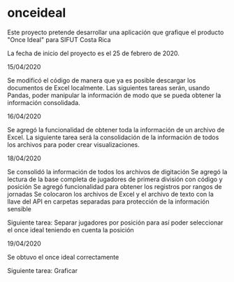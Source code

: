 # onceideal
Este proyecto pretende desarrollar una aplicación que grafique el producto "Once Ideal" para SIFUT Costa Rica

La fecha de inicio del proyecto es el 25 de febrero de 2020.

15/04/2020

Se modificó el código de manera que ya es posible descargar los documentos de Excel localmente.
Las siguientes tareas serán, usando Pandas, poder manipular la información de modo que se pueda obtener la información consolidada.

16/04/2020

Se agregó la funcionalidad de obtener toda la información de un archivo de Excel.
La siguiente tarea será la consolidación de la información de todos los archivos para poder crear visualizaciones.

18/04/2020

Se consolidó la información de todos los archivos de digitación
Se agregó la lectura de la base completa de jugadores de primera división con código y posición
Se agregó funcionalidad para obtener los registros por rangos de jornadas
Se colocaron los archivos de Excel y el archivo de texto con la llave del API en carpetas separadas para protección de la información sensible

Siguiente tarea: Separar jugadores por posición para así poder seleccionar el once ideal teniendo en cuenta la posición

19/04/2020

Se obtuvo el once ideal correctamente

Siguiente tarea: Graficar
